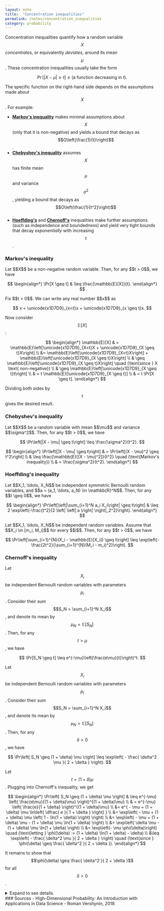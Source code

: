 ```yaml
---
layout: note
title:  "Concentration inequalities"
permalink: /notes/concentration_inequalities
category: probability
---
```


Concentration inequalities quantify how a random variable $$X$$ *concentrates*, or equivalently *deviates*, around its mean $$\mu$$.
These concentration inequalities usually take the form

$$
\Pr[|X - \mu| \geq t] \leq (\text{a function decreasing in } t).
$$

The specific function on the right-hand side depends on the assumptions made about $$X$$. For example:
- [**Markov's inequality**](#markovs-inequality) makes minimal assumptions about $$X$$ (only that it is non-negative) and yields a bound that decays as $$O\left(\frac{1}{t}\right)$$.
- [**Chebyshev's inequality**](#chebyshevs-inequality) assumes $$X$$ has finite mean $$\mu$$ and variance $$\sigma^2$$, yielding a bound that decays as $$O\left(\frac{1}{t^2}\right)$$.
- [**Hoeffding's**](#hoeffdings-inequality) and [**Chernoff's**](#chernoffs-inequality) inequalities make further assumptions (such as independence and boundedness) and yield very tight bounds that decay *exponentially* with increasing $$t$$.


### Markov's inequality

<div class="theorem" markdown="1" text="Markov's inequality">
Let $$X$$ be a non-negative random variable.
Then, for any $$t > 0$$, we have

$$
\begin{align*}
\Pr[X \geq t] & \leq \frac{\mathbb{E}[X]}{t}.
\end{align*}
$$

</div>

<div class="proof" markdown="1">
Fix $$t > 0$$.
We can write any real number $$x$$ as

$$
x = \unicode{x1D7D9}_{x<t}x + \unicode{x1D7D9}_{x \geq t}x.
$$

Now consider $$\mathbb{E}[X]$$:

$$
\begin{align*}
\mathbb{E}[X] & = \mathbb{E}\left[\unicode{x1D7D9}_{X<t}X + \unicode{x1D7D9}_{X \geq t}X\right] \\
&= \mathbb{E}\left[\unicode{x1D7D9}_{X<t}X\right] + \mathbb{E}\left[\unicode{x1D7D9}_{X \geq t}X\right] \\
& \geq \mathbb{E}\left[\unicode{x1D7D9}_{X \geq t}X\right] \quad (\text{since } X \text{ non-negative})  \\
& \geq \mathbb{E}\left[\unicode{x1D7D9}_{X \geq t}t\right] \\
& = t \mathbb{E}[\unicode{x1D7D9}_{X \geq t}] \\
& = t \Pr[X \geq t].
\end{align*}
$$

Dividing both sides by $$t$$ gives the desired result.
</div>

### Chebyshev's inequality


<div class="theorem" markdown="1" text="Chebyshev's inequality">
Let $$X$$ be a random variable with mean $$\mu$$ and variance $$\sigma^2$$.
Then, for any $$t > 0$$, we have

$$
\Pr\left[|X - \mu| \geq t\right] \leq \frac{\sigma^2}{t^2}.
$$

</div>

<div class="proof" markdown="1">

$$
\begin{align*}
\Pr\left[|X - \mu| \geq t\right] & = \Pr\left[(X - \mu)^2 \geq t^2\right] \\
& \leq \frac{\mathbb{E}[(X - \mu)^2]}{t^2} \quad (\text{Markov's inequality}) \\
& = \frac{\sigma^2}{t^2}.
\end{align*}
$$

</div>

### Hoeffding's inequality

<div class="theorem" markdown="1" text="Hoeffding's inequality">
Let $$X_1, \ldots, X_N$$ be independent symmetric Bernoulli random variables, and $$a = (a_1, \ldots, a_N) \in \mathbb{R}^N$$.
Then, for any $$t \geq 0$$, we have

$$
\begin{align*}
\Pr\left[\left|\sum_{i=1}^N a_i X_i\right| \geq t\right] & \leq 2 \exp\left(-\frac{t^2}{2 \left| \left| a \right| \right|_2^2}\right).
\end{align*}
$$

</div>

<div class="theorem" markdown="1" text="Hoeffding's inequality for general bounded random variables">
Let $$X_1, \ldots, X_N$$ be independent random variables.
Assume that $$X_i \in [m_i, M_i]$$ for every $$i$$.
Then, for any $$t > 0$$, we have

$$
\Pr\left[\sum_{i=1}^{N}(X_i - \mathbb{E}[X_i]) \geq t\right] \leq \exp\left(-\frac{2t^2}{\sum_{i=1}^{N}(M_i - m_i)^2}\right).
$$

</div>


### Chernoff's inequality

<div class="theorem" markdown="1" text="Chernoff's inequality">

Let $$X_i$$ be independent Bernoulli random variables with parameters $$p_i$$.
Consider their sum $$S_N = \sum_{i=1}^N X_i$$, and denote its mean by $$\mu_N = \mathbb{E}[S_N]$$.
Then, for any $$t > \mu$$, we have

$$
\Pr[S_N \geq t] \leq e^{-\mu}\left(\frac{e\mu}{t}\right)^t.
$$

</div>

<div class="corollary" markdown="1" text="Relative Chernoff inequality">

Let $$X_i$$ be independent Bernoulli random variables with parameters $$p_i$$.
Consider their sum $$S_N = \sum_{i=1}^N X_i$$, and denote its mean by $$\mu_N = \mathbb{E}[S_N]$$.
Then, for any $$\delta > 0$$, we have

$$
\Pr\left[ S_N \geq (1 + \delta) \mu \right] \leq \exp\left( - \frac{ \delta^2 \mu }{ 2 + \delta } \right).
$$

</div>

<div class="proof" markdown="1">

Let $$t = (1 + \delta) \mu$$.
Plugging into Chernoff's inequality, we get

$$
\begin{align*}
\Pr\left[ S_N \geq (1 + \delta) \mu \right] & \leq e^{-\mu} \left( \frac{e\mu}{(1 + \delta)\mu} \right)^{(1 + \delta)\mu} \\
& = e^{-\mu} \left( \frac{e}{1 + \delta} \right)^{(1 + \delta)\mu} \\
&= e^{ - \mu + (1 + \delta) \mu \ln\left( \dfrac{ e }{ 1 + \delta } \right) } \\
&= \exp\left( - \mu + (1 + \delta) \mu \left( 1 - \ln(1 + \delta) \right) \right) \\
&= \exp\left( - \mu + (1 + \delta) \mu - (1 + \delta) \mu \ln(1 + \delta) \right) \\
&= \exp\left( \delta \mu - (1 + \delta) \mu \ln(1 + \delta) \right) \\
&= \exp\left(- \mu \phi(\delta)\right) \quad (\text{letting } \phi(\delta) := (1 + \delta) \ln(1 + \delta) - \delta) \\
&\leq \exp\left( - \frac{ \delta^2 \mu }{ 2 + \delta } \right) \quad (\text{since } \phi(\delta) \geq \frac{ \delta^2 }{ 2 + \delta }).
\end{align*}
$$

It remains to show that $$\phi(\delta) \geq \frac{ \delta^2 }{ 2 + \delta }$$ for all $$\delta > 0$$.

<details class="collapsible" markdown="1">
<summary>Expand to see details.</summary>
<div class="content" markdown="1">

Define $$f(\delta) := \phi(\delta) - \frac{ \delta^2 }{ 2 + \delta } = (1 + \delta) \ln(1 + \delta) - \delta - \frac{ \delta^2 }{ 2 + \delta }$$.
It suffices to show that $$f(\delta) \geq 0$$ for all $$\delta > 0$$.

First, note that $$f(0) = (1 + 0) \ln(1 + 0) - 0 - \frac{0^2}{2 + 0} = 0$$.

Next, we compute the derivative $$f'(\delta)$$:

$$
\begin{align*}
f'(\delta) &= (1) \ln(1 + \delta) + (1+\delta)\frac{1}{1 + \delta} - 1 - \frac{ (2+ \delta) (2\delta) - (\delta^2)(1)}{ (2 + \delta)^2 } \\
& = \ln(1 + \delta)  - \frac{ 4\delta + \delta^2 }{ (2 + \delta)^2 }.
\end{align*}
$$

Next, we compute the second derivative $$f''(\delta)$$:

$$
\begin{align*}
f''(\delta) &= \frac{1}{1 + \delta} - \frac{(2+\delta)^2(4 + 2\delta) - (4\delta + \delta^2)(4 + 2\delta)}{(2+\delta)^4} \\
&= \frac{1}{1 + \delta} - \frac{2(2+\delta)^3 - 2(4\delta + \delta^2)(2 + \delta)}{(2+\delta)^4} \\
&= \frac{1}{1 + \delta} - \frac{2(2+\delta)^2 - 2(4\delta + \delta^2)}{(2+\delta)^3} \\
&= \frac{1}{1 + \delta} - \frac{8 + 8\delta + 2\delta^2 - 8\delta - 2\delta^2}{(2+\delta)^3} \\
&= \frac{1}{1 + \delta} - \frac{8}{(2+\delta)^3}.
\end{align*}
$$

We want to show that $$\frac{1}{1 + \delta} - \frac{8}{(2+\delta)^3} \geq 0$$:

$$
\begin{align*}
\frac{1}{1 + \delta} - \frac{8}{(2+\delta)^3} &\geq 0 \\
\iff \frac{1}{1 + \delta} &\geq \frac{8}{(2+\delta)^3} \\
\iff (2 + \delta)^3 &\geq 8(1+\delta) \\
\iff (8 + 12\delta + 6\delta^2 + \delta^3) &\geq 8 + 8\delta \\
\iff (8 + 12\delta + 6\delta^2 + \delta^3) - (8 + 8 \delta) &\geq 0\\
\iff 4\delta + 6\delta^2 + \delta^3 &\geq 0.
\end{align*}
$$

The last inequality is clearly true for all $$\delta > 0$$.
Thus, $$f''(\delta) \geq 0$$ for all $$\delta > 0$$.

From $$f(0) = 0$$, $$f'(0) = 0$$, and $$f''(\delta) \geq 0$$, it follows that $$f(\delta) \geq 0$$ for all $$\delta > 0$$.
Thus, $$\phi(\delta) \geq \frac{ \delta^2 }{ 2 + \delta }$$ for all $$\delta > 0$$.

</div>
</details>

</div>
### Sources
- High-Dimensional Probability: An Introduction with Applications in Data Science - Roman Vershynin, 2018